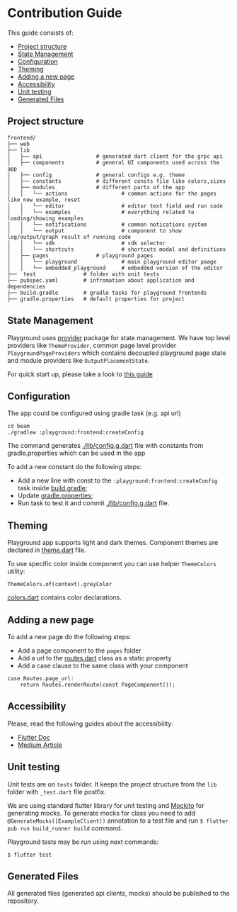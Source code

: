 <!--
    Licensed to the Apache Software Foundation (ASF) under one
    or more contributor license agreements.  See the NOTICE file
    distributed with this work for additional information
    regarding copyright ownership.  The ASF licenses this file
    to you under the Apache License, Version 2.0 (the
    "License"); you may not use this file except in compliance
    with the License.  You may obtain a copy of the License at

      http://www.apache.org/licenses/LICENSE-2.0

    Unless required by applicable law or agreed to in writing,
    software distributed under the License is distributed on an
    "AS IS" BASIS, WITHOUT WARRANTIES OR CONDITIONS OF ANY
    KIND, either express or implied.  See the License for the
    specific language governing permissions and limitations
    under the License.
-->

# Contribution Guide

This guide consists of:

- [Project structure](#project-structure)
- [State Management](#state-management)
- [Configuration](#configuration)
- [Theming](#theming)
- [Adding a new page](#adding-a-new-page)
- [Accessibility](#accessibility)
- [Unit testing](#unit-testing)
- [Generated Files](#generated-files)

## Project structure

```
frontend/
├── web
├── lib
│   ├── api                 # generated dart client for the grpc api
│   ├── components          # general UI components used across the app
│   ├── config              # general configs e.g. theme
│   ├── constants           # different consts file like colors,sizes
│   ├── modules             # different parts of the app
│   │   └── actions                 # common actions for the pages like new example, reset
│   │   └── editor                  # editor text field and run code
│   │   └── examples                # everything related to loading/showing examples
│   │   └── notifications           # common notications system
│   │   └── output                  # component to show log/output/graph result of running code
│   │   └── sdk                     # sdk selector
│   │   └── shortcuts               # shortcuts modal and definitions
│   ├── pages               # playground pages
│   │   └── playground              # main playground editor paage
│   │   └── embedded_playground     # embedded version of the editor
├──  test               # folder with unit tests
├── pubspec.yaml        # infromation about application and dependencies
├── build.gradle        # gradle tasks for playground frontends
├── gradle.properties   # default properties for project
```

## State Management

Playground uses [provider](https://pub.dev/packages/provider) package for state management. We have
top level providers like `ThemeProvider`, common page level provider `PlaygroundPageProviders` which
contains decoupled playground page state and module providers like `OutputPlacementState`.

For quick start up, please take a look
to [this guide](https://docs.flutter.dev/development/data-and-backend/state-mgmt/simple)

## Configuration

The app could be configured using gradle task (e.g. api url)

```
cd beam
./gradlew :playground:frontend:createConfig
```

The command generates [./lib/config.g.dart](./lib/config.g.dart) file with constants from
gradle.properties which can be used in the app

To add a new constant do the following steps:

- Add a new line with const to the `:playground:frontend:createConfig` task
  inside [build.gradle](./build.gradle);
- Update [gradle.properties](./gradle.properties);
- Run task to test it and commit [./lib/config.g.dart](./lib/config.g.dart) file.

## Theming

Playground app supports light and dark themes. Component themes are declared
in [theme.dart](./lib/config/theme.dart) file.

To use specific color inside component you can use helper `ThemeColors` utility:

`ThemeColors.of(context).greyColor`

[colors.dart](./lib/constants/colors.dart) contains color declarations.

## Adding a new page

To add a new page do the following steps:

- Add a page component to the `pages` folder
- Add a url to the [routes.dart](./lib/pages/routes.dart) class as a static property
- Add a case clause to the same class with your component

```
case Routes.page_url:
    return Routes.renderRoute(const PageComponent());
```

## Accessibility

Please, read the following guides about the accessibility:

- [Flutter Doc](https://docs.flutter.dev/development/accessibility-and-localization/accessibility)
- [Medium Article](https://medium.com/flutter-community/a-deep-dive-into-flutters-accessibility-widgets-eb0ef9455bc)

## Unit testing

Unit tests are on `tests` folder. It keeps the project structure from the `lib` folder
with `_test.dart` file postfix.

We are using standard flutter library for unit testing
and [Mockito](https://pub.dev/packages/mockito) for generating mocks. To generate mocks for class
you need to add `@GenerateMocks([ExampleClient])` annotation to a test file and
run `$ flutter pub run build_runner build` command.

Playground tests may be run using next commands:

`$ flutter test`

## Generated Files

All generated files (generated api clients, mocks) should be published to the repository.
